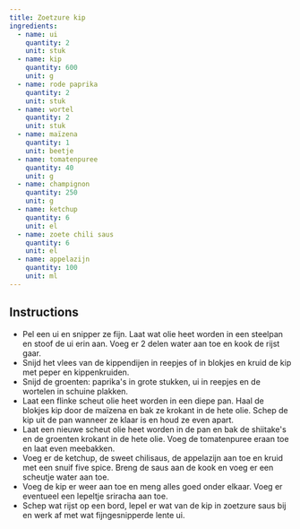 ```yaml
---
title: Zoetzure kip
ingredients:
  - name: ui
    quantity: 2
    unit: stuk
  - name: kip
    quantity: 600
    unit: g
  - name: rode paprika
    quantity: 2
    unit: stuk
  - name: wortel
    quantity: 2
    unit: stuk
  - name: maïzena
    quantity: 1
    unit: beetje
  - name: tomatenpuree
    quantity: 40
    unit: g
  - name: champignon
    quantity: 250
    unit: g
  - name: ketchup
    quantity: 6
    unit: el
  - name: zoete chili saus
    quantity: 6
    unit: el
  - name: appelazijn
    quantity: 100
    unit: ml
---
```


<Recipe />

## Instructions

- Pel een ui en snipper ze fijn. Laat wat olie heet worden in een steelpan en stoof de ui erin aan. Voeg er 2 delen water aan toe en kook de rijst gaar.
- Snijd het vlees van de kippendijen in reepjes of in blokjes en kruid de kip met peper en kippenkruiden.
- Snijd de groenten: paprika's in grote stukken, ui in reepjes en de wortelen in schuine plakken.
- Laat een flinke scheut olie heet worden in een diepe pan. Haal de blokjes kip door de maïzena en bak ze krokant in de hete olie. Schep de kip uit de pan wanneer ze klaar is en houd ze even apart.
- Laat een nieuwe scheut olie heet worden in de pan en bak de shiitake's en de groenten krokant in de hete olie. Voeg de tomatenpuree eraan toe en laat even meebakken.
- Voeg er de ketchup, de sweet chilisaus, de appelazijn aan toe en kruid met een snuif five spice. Breng de saus aan de kook en voeg er een scheutje water aan toe.
- Voeg de kip er weer aan toe en meng alles goed onder elkaar. Voeg er eventueel een lepeltje sriracha aan toe.
- Schep wat rijst op een bord, lepel er wat van de kip in zoetzure saus bij en werk af met wat fijngesnipperde lente ui.